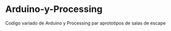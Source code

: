 # Arduino-y-Processing


Codigo variado de Arduino y Processing par aprototipos de salas de escape


